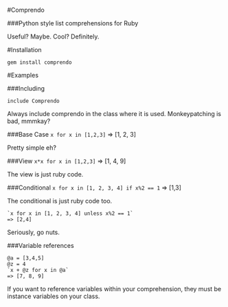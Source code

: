 #Comprendo

###Python style list comprehensions for Ruby

Useful? Maybe. Cool? Definitely.



#Installation

    gem install comprendo

#Examples

###Including

    include Comprendo

Always include comprendo in the class where it is used. Monkeypatching is bad, mmmkay?
    
###Base Case
    `x for x in [1,2,3]`
    => [1, 2, 3]

Pretty simple eh?

###View
    `x*x for x in [1,2,3]`
    => [1, 4, 9]   

The view is just ruby code.

###Conditional
    `x for x in [1, 2, 3, 4] if x%2 == 1`
    => [1,3]
    
The conditional is just ruby code too.

    `x for x in [1, 2, 3, 4] unless x%2 == 1`
    => [2,4]

Seriously, go nuts.
    
###Variable references

    @a = [3,4,5]
    @z = 4
    `x + @z for x in @a`
    => [7, 8, 9]

If you want to reference variables within your comprehension, they must be
instance variables on your class.
      
